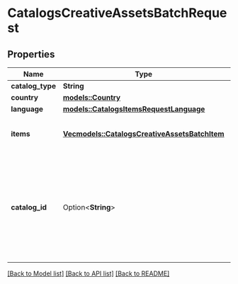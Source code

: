 # CatalogsCreativeAssetsBatchRequest

## Properties

Name | Type | Description | Notes
------------ | ------------- | ------------- | -------------
**catalog_type** | **String** |  | 
**country** | [**models::Country**](Country.md) |  | 
**language** | [**models::CatalogsItemsRequestLanguage**](CatalogsItemsRequest_language.md) |  | 
**items** | [**Vec<models::CatalogsCreativeAssetsBatchItem>**](CatalogsCreativeAssetsBatchItem.md) | Array with creative assets item operations | 
**catalog_id** | Option<**String**> | Catalog id pertaining to the creative assets item. If not provided, default to oldest creative assets catalog | [optional]

[[Back to Model list]](../README.md#documentation-for-models) [[Back to API list]](../README.md#documentation-for-api-endpoints) [[Back to README]](../README.md)


